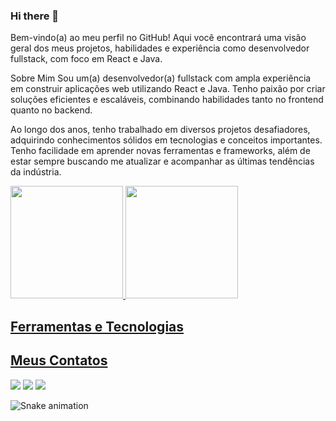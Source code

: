 
<link rel="stylesheet" href="https://cdn.jsdelivr.net/gh/devicons/devicon@v2.15.1/devicon.min.css">

### Hi there 👋
Bem-vindo(a) ao meu perfil no GitHub! Aqui você encontrará uma visão geral dos meus projetos, habilidades e experiência como desenvolvedor fullstack, com foco em React e Java.

Sobre Mim
Sou um(a) desenvolvedor(a) fullstack com ampla experiência em construir aplicações web utilizando React e Java. Tenho paixão por criar soluções eficientes e escaláveis, combinando habilidades tanto no frontend quanto no backend.

Ao longo dos anos, tenho trabalhado em diversos projetos desafiadores, adquirindo conhecimentos sólidos em tecnologias e conceitos importantes. Tenho facilidade em aprender novas ferramentas e frameworks, além de estar sempre buscando me atualizar e acompanhar as últimas tendências da indústria.

<div>
<a href="https://github.com/Davi64Lima">
<img height="180em" src="https://github-readme-stats.vercel.app/api/top-langs/?username=Davi64Lima&layout=compact&langs_count=7&theme=dracula"/>
<img height="180em" src="https://github-readme-stats.vercel.app/api?username=Davi64Lima&show_icons=true&theme=dracula&include_all_commits=true&count_private=true"/>
</div>
  
## Ferramentas e Tecnologias

<i class="devicon-postgresql-plain"></i>
          
          
  
## Meus Contatos

<div>
<a href="https://instagram.com/Davi64Lima" target="_blank"><img src="https://img.shields.io/badge/-Instagram-%23E4405F?style=for-the-badge&logo=instagram&logoColor=white" target="_blank"></a>
<a href = "mailto:novodavilima@gmail.com"><img src="https://img.shields.io/badge/Gmail-D14836?style=for-the-badge&logo=gmail&logoColor=white" target="_blank"></a>
<a href="https://www.linkedin.com/in/davi-lima-6562641b7/" target="_blank"><img src="https://img.shields.io/badge/-LinkedIn-%230077B5?style=for-the-badge&logo=linkedin&logoColor=white" target="_blank"></a>   
</div>

![Snake animation](https://github.com/seu-usuário-aqui/seu-usuário-aqui/blob/output/github-contribution-grid-snake.svg)

<!--
**Davi64Lima/Davi64Lima** is a ✨ _special_ ✨ repository because its `README.md` (this file) appears on your GitHub profile.

Here are some ideas to get you started:

- 🔭 I’m currently working on ...
- 🌱 I’m currently learning ...
- 👯 I’m looking to collaborate on ...
- 🤔 I’m looking for help with ...
- 💬 Ask me about ...
- 📫 How to reach me: ...
- 😄 Pronouns: ...
- ⚡ Fun fact: ...
-->
